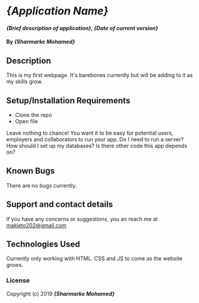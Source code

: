 # _{Application Name}_

#### _{Brief description of application}, {Date of current version}_

#### By _**{Sharmarke Mohamed}**_

## Description

 This is my first webpage. It's barebones currently but will be adding to it as my skills grow.

## Setup/Installation Requirements

* Clone the repo
* Open file 

Leave nothing to chance! You want it to be easy for potential users, employers and collaborators to run your app. Do I need to run a server? How should I set up my databases? Is there other code this app depends on?

## Known Bugs

There are no bugs currently.

## Support and contact details

If you have any concerns or suggestions, you an reach me at makieto202@gmail.com

## Technologies Used

Currently only working with HTML. CSS and JS to come as the website grows. 

### License


Copyright (c) 2019 **_{Sharmarke Mohamed}_**